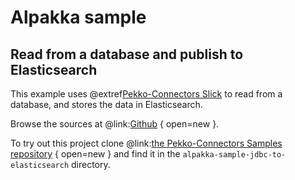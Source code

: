 # Alpakka sample

## Read from a database and publish to Elasticsearch

This example uses @extref[Pekko-Connectors Slick](pekko-connectors:slick.html) to read from a database, and stores the data in Elasticsearch.

Browse the sources at @link:[Github](https://github.com/apache/incubator-pekko-connectors-samples/tree/main/pekko-connectors-sample-jdbc-to-elasticsearch) { open=new }.

To try out this project clone @link:[the Pekko-Connectors Samples repository](https://github.com/apache/incubator-pekko-connectors-samples) { open=new } and find it in the `alpakka-sample-jdbc-to-elasticsearch` directory.
